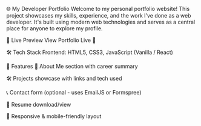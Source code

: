 🌐 My Developer Portfolio
Welcome to my personal portfolio website!
This project showcases my skills, experience, and the work I’ve done as a web developer. It's built using modern web technologies and serves as a central place for anyone to explore my profile.

🔗 Live Preview
View Portfolio Live 🚀

🛠️ Tech Stack
Frontend: HTML5, CSS3, JavaScript (Vanilla / React)


📁 Features
💼 About Me section with career summary

🛠 Projects showcase with links and tech used

📞 Contact form (optional - uses EmailJS or Formspree)

📃 Resume download/view

🧩 Responsive & mobile-friendly layout

